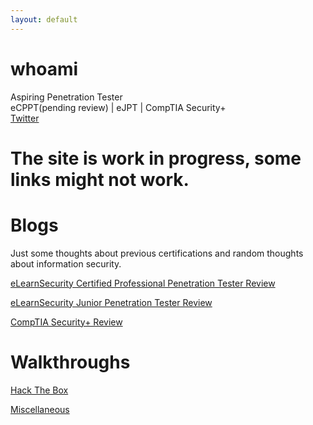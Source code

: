 ```yaml
---
layout: default
---
```


# whoami

Aspiring Penetration Tester  
eCPPT(pending review) | eJPT | CompTIA Security+  
[Twitter](https://twitter.com/WatIsYourPasswd)    

# The site is work in progress, some links might not work.

# Blogs  
Just some thoughts about previous certifications and random thoughts about information security. 


[eLearnSecurity Certified Professional Penetration Tester Review](./ecpptReview)

[eLearnSecurity Junior Penetration Tester Review](./ejptReview)

[CompTIA Security+ Review](./secPlusReview)


# Walkthroughs

[Hack The Box](./HTB/)

[Miscellaneous](./Misc)
